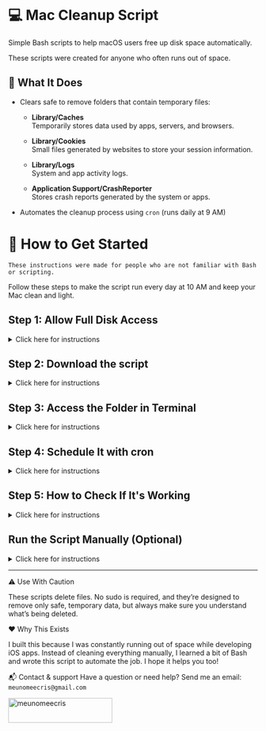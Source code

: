 # 💻 Mac Cleanup Script

Simple Bash scripts to help macOS users free up disk space automatically.

These scripts were created for anyone who often runs out of space.


## 🧹 What It Does

- Clears safe to remove folders that contain temporary files:
  - **Library/Caches**  
    Temporarily stores data used by apps, servers, and browsers.
  
  - **Library/Cookies**  
    Small files generated by websites to store your session information.
  
  - **Library/Logs**  
    System and app activity logs.

  - **Application Support/CrashReporter**  
    Stores crash reports generated by the system or apps.

- Automates the cleanup process using `cron` (runs daily at 9 AM)



# 🚀 How to Get Started
`These instructions were made for people who are not familiar with Bash or scripting.`

Follow these steps to make the script run every day at 10 AM and keep your Mac clean and light.

## Step 1: Allow Full Disk Access

<details> <summary>Click here for instructions</summary> <br>
  
To allow the `Terminal` to access protected folders:

1. Go to `` > `System Settings ` > `Privacy & Security` > `Full Disk Access`
2. Click the `+` button and add `Terminal` (or iTerm, if you're using it)

</details>


## Step 2: Download the script 

<details> <summary>Click here for instructions</summary> <br>
  
Download the script.
  - [Download the folder -> `mac-cleanup-script`](https://drive.google.com/drive/folders/1jfAIF0ZACpmObdtEb8p_frgR9k4AFeN_?usp=sharing)
  - Unwrap the folder
  - Move the folder `mac-cleanup-script` to `Desktop`
    
</details>

## Step 3: Access the Folder in Terminal
<details> <summary>Click here for instructions</summary> <br>

1. Open the Terminal:
   - Press `⌘ + Space` and type `Terminal`
2. Access your folder using:
   ```bash
   cd ~/Desktop/mac-cleanup-script
   ```
3. Make the script executable:
  ```bash
  chmod +x clean_mac.sh
  ```

</details>

## Step 4: Schedule It with cron
<details> <summary>Click here for instructions</summary> <br>

1. Find and copy your macOS username (needed in the next step), type:
```bash
whoami
```
2. Replace `yourusername` with the username you found in the previous step:
```bash
0 10 * * * /Users/yourusername/Desktop/mac-cleanup-script/clean_mac.sh
```
3. In `Terminal`, open your crontab:
```bash
crontab -e
```
4. Add the line at the bottom of the file with your macOS username you found in the previous step:
```bash
0 10 * * * /Users/yourusername/Desktop/mac-cleanup-script/clean_mac.sh
```

5. To change the time:
This schedules the script to run every day at `10 AM` and saves the output to a log file.

-To change the time, replace the `10` with the desired hour in the cron expression.

Example:
To run at `3 PM`, replace `10` with `15`.

   
3. Save and exit:
As default you are using your terminal in Zhs:
  - Press `esc`
  - Write `:wq` to exit

If your terminal uses Bash:
 - `Ctrl + O` to save
 - `Enter` to confirm
 - `Ctrl + X` to exit
   

4. If it worked, you should see this message:
   `crontab: installing new crontab`

</details>

## Step 5: How to Check If It's Working
<details> <summary>Click here for instructions</summary> <br>
  
  - Open the `clean_log.txt` file in your `mac-cleanup-script` folder
  - If the script has run, it will write a summary here
  - If is empty, try to run the script manually (next step)

</details>

## Run the Script Manually (Optional)
<details> <summary>Click here for instructions</summary> <br>
  
1. Open the Terminal
2. Acess the `mac-cleanup-script` folder
   ```bash
   cd ~/Desktop/mac-cleanup-script
   ```
4. Run the line
  ```bash
  ./clean_mac.sh
  ```
3. Then check your `clean_log.txt.` file to confirm it worked

</details>


___

⚠️ Use With Caution

These scripts delete files. No sudo is required, and they’re designed to remove only safe, temporary data, but always make sure you understand what’s being deleted.


❤️ Why This Exists

I built this because I was constantly running out of space while developing iOS apps. Instead of cleaning everything manually, I learned a bit of Bash and wrote this script to automate the job. I hope it helps you too!


📬 Contact & support 
Have a question or need help?
Send me an email: `meunomeecris@gmail.com`

<p><a href="https://www.buymeacoffee.com/meunomeecris"> <img align="left" src="https://cdn.buymeacoffee.com/buttons/v2/default-yellow.png" height="50" width="210" alt="meunomeecris" /></a></p>


